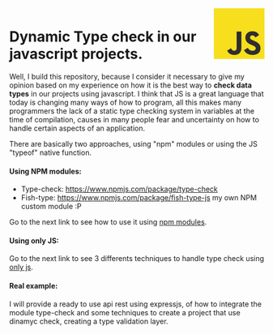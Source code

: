 <img src="https://github.com/damiancipolat/dynamicy-type-check-in-js/blob/master/doc/js-logo.png?raw=true" width="100px" align="right" />

# Dynamic Type check in our javascript projects.

Well, I build this repository, because I consider it necessary to give my opinion based on my experience on how it is the best way to **check data types** in our projects using javascript. I think that JS is a great language that today is changing many ways of how to program, all this makes many programmers the lack of a static type checking system in variables at the time of compilation, causes in many people fear and uncertainty on how to handle certain aspects of an application.

There are basically two approaches, using "npm" modules or using the JS "typeof" native function.

#### Using NPM modules:
- Type-check: https://www.npmjs.com/package/type-check
- Fish-type: https://www.npmjs.com/package/fish-type-js my own NPM custom module :P

Go to the next link to see how to use it using [npm modules].

[npm modules]:https://github.com/damiancipolat/dynamicy-type-check-in-js/blob/master/UsingLibs.md

#### Using only JS:
Go to the next link to see 3 differents techniques to handle type check using [only js].

[only js]:https://github.com/damiancipolat/dynamicy-type-check-in-js/blob/master/Techniques.md

#### Real example:
I will provide a ready to use api rest using expressjs, of how to integrate the module type-check and some techniques to create a project that use dinamyc check, creating a type validation layer.
